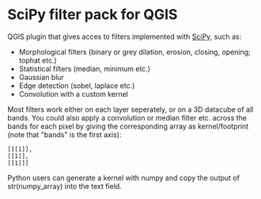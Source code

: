 # SciPy filter pack for QGIS
QGIS plugin that gives acces to filters implemented with [SciPy](https://scipy.org/), such as:
- Morphological filters (binary or grey dilation, erosion, closing, opening; tophat etc.)
- Statistical filters (median, minimum etc.)
- Gaussian blur
- Edge detection (sobel, laplace etc.)
- Convolution with a custom kernel

Most filters work either on each layer seperately, or on a 3D datacube of all bands. 
You could also apply a convolution or median filter etc. across the bands for each pixel
by giving the corresponding array as kernel/footprint (note that "bands" is the first axis):

```
[[[1]],
[[1]],
[[1]]]
```

Python users can generate a kernel with numpy and copy the output of str(numpy_array) into the text field. 